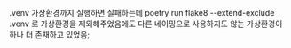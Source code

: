 
 .venv 가상환경까지 실행하면 실패하는데 poetry run flake8 --extend-exclude .venv 로 가상환경을 제외해주었음에도 다른 네이밍으로 사용하지도 않는 가상환경이 하나 더 존재하고 있었음;
